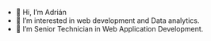 - 👋 Hi, I’m Adrián
- 👀 I’m interested in web development and Data analytics.
- 🌱 I’m Senior Technician in Web Application Development.
<!---
insxneZZ/insxneZZ is a ✨ special ✨ repository because its `README.md` (this file) appears on your GitHub profile.
You can click the Preview link to take a look at your changes.
--->
